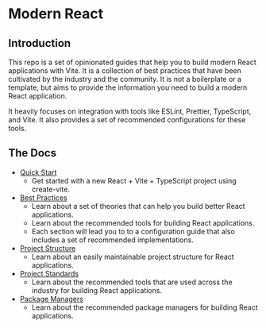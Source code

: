 # Modern React

## Introduction

This repo is a set of opinionated guides that help you to build modern React applications with Vite. It is a collection of best practices that have been cultivated by the industry and the community. It is not a boilerplate or a template, but aims to provide the information you need to build a modern React application.

It heavily focuses on integration with tools like ESLint, Prettier, TypeScript, and Vite. It also provides a set of recommended configurations for these tools.

## The Docs

- [Quick Start](/docs/quick-start.md)
    - Get started with a new React + Vite + TypeScript project using create-vite.
- [Best Practices](/docs/best-practices.md) 
    - Learn about a set of theories that can help you build better React applications.
    - Learn about the recommended tools for building React applications.
    - Each section will lead you to to a configuration guide that also includes a set of recommended implementations.
- [Project Structure](/docs/project-structure.md) 
    - Learn about an easily maintainable project structure for React applications.
- [Project Standards](/docs/project-standards.md) 
    - Learn about the recommended tools that are used across the industry for building React applications.
- [Package Managers](/docs/package-managers.md) 
    - Learn about the recommended package managers for building React applications.
    



